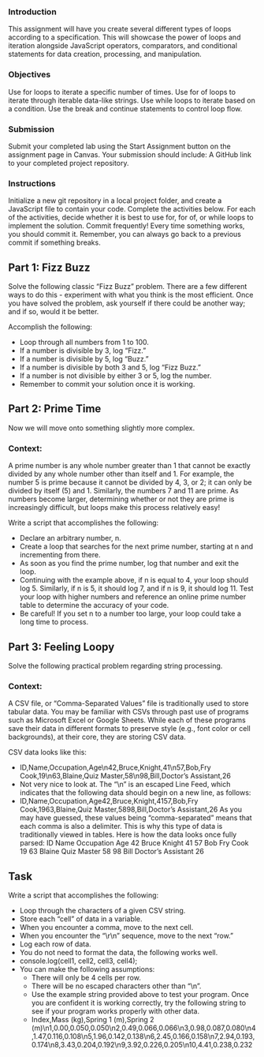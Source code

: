 ### Introduction

This assignment will have you create several different types of loops according to a specification. This will showcase the power of loops and iteration alongside JavaScript operators, comparators, and conditional statements for data creation, processing, and manipulation.

### Objectives

Use for loops to iterate a specific number of times.
Use for of loops to iterate through iterable data-like strings.
Use while loops to iterate based on a condition.
Use the break and continue statements to control loop flow.

### Submission

Submit your completed lab using the Start Assignment button on the assignment page in Canvas.
Your submission should include:
A GitHub link to your completed project repository.

### Instructions

Initialize a new git repository in a local project folder, and create a JavaScript file to contain your code. Complete the activities below. For each of the activities, decide whether it is best to use for, for of, or while loops to implement the solution.
Commit frequently! Every time something works, you should commit it. Remember, you can always go back to a previous commit if something breaks.

## Part 1: Fizz Buzz

Solve the following classic “Fizz Buzz” problem. There are a few different ways to do this - experiment with what you think is the most efficient. Once you have solved the problem, ask yourself if there could be another way; and if so, would it be better.

Accomplish the following:

- Loop through all numbers from 1 to 100.
- If a number is divisible by 3, log “Fizz.”
- If a number is divisible by 5, log “Buzz.”
- If a number is divisible by both 3 and 5, log “Fizz Buzz.”
- If a number is not divisible by either 3 or 5, log the number.
- Remember to commit your solution once it is working.

## Part 2: Prime Time

Now we will move onto something slightly more complex.

### Context:

A prime number is any whole number greater than 1 that cannot be exactly divided by any whole number other than itself and 1. For example, the number 5 is prime because it cannot be divided by 4, 3, or 2; it can only be divided by itself (5) and 1. Similarly, the numbers 7 and 11 are prime. As numbers become larger, determining whether or not they are prime is increasingly difficult, but loops make this process relatively easy!

Write a script that accomplishes the following:

- Declare an arbitrary number, n.
- Create a loop that searches for the next prime number, starting at n and incrementing from there.
- As soon as you find the prime number, log that number and exit the loop.
- Continuing with the example above, if n is equal to 4, your loop should log 5. Similarly, if n is 5, it should log 7, and if n is 9, it should log 11. Test your loop with higher numbers and reference an online prime number table to determine the accuracy of your code.
- Be careful! If you set n to a number too large, your loop could take a long time to process.

## Part 3: Feeling Loopy

Solve the following practical problem regarding string processing.

### Context:

A CSV file, or “Comma-Separated Values” file is traditionally used to store tabular data. You may be familiar with CSVs through past use of programs such as Microsoft Excel or Google Sheets. While each of these programs save their data in different formats to preserve style (e.g., font color or cell backgrounds), at their core, they are storing CSV data.

CSV data looks like this:

- ID,Name,Occupation,Age\n42,Bruce,Knight,41\n57,Bob,Fry Cook,19\n63,Blaine,Quiz Master,58\n98,Bill,Doctor’s Assistant,26
- Not very nice to look at. The “\n” is an escaped Line Feed, which indicates that the following data should begin on a new line, as follows:
- ID,Name,Occupation,Age42,Bruce,Knight,4157,Bob,Fry Cook,1963,Blaine,Quiz Master,5898,Bill,Doctor’s Assistant,26
  As you may have guessed, these values being “comma-separated” means that each comma is also a delimiter. This is why this type of data is traditionally viewed in tables. Here is how the data looks once fully parsed:
  ID Name Occupation Age
  42 Bruce Knight 41
  57 Bob Fry Cook 19
  63 Blaine Quiz Master 58
  98 Bill Doctor’s Assistant 26

## Task

Write a script that accomplishes the following:

- Loop through the characters of a given CSV string.
- Store each “cell” of data in a variable.
- When you encounter a comma, move to the next cell.
- When you encounter the “\r\n” sequence, move to the next “row.”
- Log each row of data.
- You do not need to format the data, the following works well.
- console.log(cell1, cell2, cell3, cell4);
- You can make the following assumptions:
  - There will only be 4 cells per row.
  - There will be no escaped characters other than “\n”.
  - Use the example string provided above to test your program. Once you are confident it is working correctly, try the following string to see if your program works properly with other data.
  - Index,Mass (kg),Spring 1 (m),Spring 2 (m)\n1,0.00,0.050,0.050\n2,0.49,0.066,0.066\n3,0.98,0.087,0.080\n4,1.47,0.116,0.108\n5,1.96,0.142,0.138\n6,2.45,0.166,0.158\n7,2.94,0.193,0.174\n8,3.43,0.204,0.192\n9,3.92,0.226,0.205\n10,4.41,0.238,0.232
